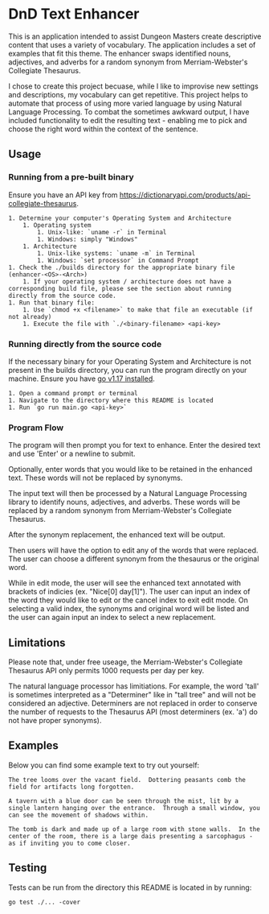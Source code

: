 # DnD Text Enhancer
This is an application intended to assist Dungeon Masters create descriptive content that uses a variety of vocabulary.  The application includes a set of examples that fit this theme.  The enhancer swaps identified nouns, adjectives, and adverbs for a random synonym from Merriam-Webster's Collegiate Thesaurus.

I chose to create this project becuase, while I like to improvise new settings and descriptions, my vocabulary can get repetitive.  This project helps to automate that process of using more varied language by using Natural Language Processing.  To combat the sometimes awkward output, I have included functionality to edit the resulting text - enabling me to pick and choose the right word within the context of the sentence.  

## Usage 
### Running from a pre-built binary
Ensure you have an API key from https://dictionaryapi.com/products/api-collegiate-thesaurus.  

    1. Determine your computer's Operating System and Architecture
        1. Operating system
            1. Unix-like: `uname -r` in Terminal
            1. Windows: simply "Windows"
        1. Architecture
            1. Unix-like systems: `uname -m` in Terminal
            1. Windows: `set processor` in Command Prompt
    1. Check the ./builds directory for the appropriate binary file (enhancer-<OS>-<Arch>)
        1. If your operating system / architecture does not have a corresponding build file, please see the section about running directly from the source code.
    1. Run that binary file:
        1. Use `chmod +x <filename>` to make that file an executable (if not already)
        1. Execute the file with `./<binary-filename> <api-key>


### Running directly from the source code
If the necessary binary for your Operating System and Architecture is not present in the builds directory, you can run the program directly on your machine.  Ensure you have [go v1.17 installed](https://go.dev/doc/install).

    1. Open a command prompt or terminal 
    1. Navigate to the directory where this README is located
    1. Run `go run main.go <api-key>`


### Program Flow
The program will then prompt you for text to enhance.  Enter the desired text and use 'Enter' or a newline to submit.  

Optionally, enter words that you would like to be retained in the enhanced text. These words will not be replaced by synonyms.

The input text will then be processed by a Natural Language Processing library to identify nouns, adjectives, and adverbs.  These words will be replaced by a random synonym from Merriam-Webster's Collegiate Thesaurus.

After the synonym replacement, the enhanced text will be output.

Then users will have the option to edit any of the words that were replaced.  The user can choose a different synonym from the thesaurus or the original word. 

While in edit mode, the user will see the enhanced text annotated with brackets of indicies (ex. "Nice[0] day[1]").  The user can input an index of the word they would like to edit or the cancel index to exit edit mode.  On selecting a valid index, the synonyms and original word will be listed and the user can again input an index to select a new replacement.

## Limitations

Please note that, under free useage, the Merriam-Webster's Collegiate Thesaurus API only permits 1000 requests per day per key.

The natural language processor has limitiations.  For example, the word 'tall' is sometimes interpreted as a "Determiner" like in "tall tree" and will not be considered an adjective.  Determiners are not replaced in order to conserve the number of requests to the Thesaurus API (most determiners (ex. 'a') do not have proper synonyms).

## Examples

Below you can find some example text to try out yourself:

```
The tree looms over the vacant field.  Dottering peasants comb the field for artifacts long forgotten.

A tavern with a blue door can be seen through the mist, lit by a single lantern hanging over the entrance.  Through a small window, you can see the movement of shadows within.

The tomb is dark and made up of a large room with stone walls.  In the center of the room, there is a large dais presenting a sarcophagus - as if inviting you to come closer.
```

## Testing

Tests can be run from the directory this README is located in by running:

`go test ./... -cover`